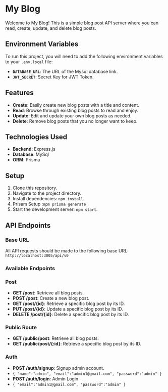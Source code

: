 # My Blog

Welcome to My Blog! This is a simple blog post API server where you can read, create, update, and delete blog posts.

## Environment Variables

To run this project, you will need to add the following environment variables to your `.env.local` file:

- **`DATABASE_URL`**: The URL of the Mysql database link.
- **`JWT_SECRET`**: Secret Key for JWT Token.

## Features

- **Create**: Easily create new blog posts with a title and content.
- **Read**: Browse through existing blog posts to read and enjoy.
- **Update**: Edit and update your own blog posts as needed.
- **Delete**: Remove blog posts that you no longer want to keep.

## Technologies Used

- **Backend**: Express.js
- **Database**: MySql
- **ORM**: Prisma


## Setup

1. Clone this repository.
2. Navigate to the project directory.
3. Install dependencies: `npm install`.
4. Prisam Setup :`npm prisma generate`
4. Start the development server: `npm start`.


## API Endpoints

### Base URL

All API requests should be made to the following base URL: `http://localhost:3005/api/v0`


### Available Endpoints

### Post 
- **GET /post**: Retrieve all blog posts.
- **POST /post**: Create a new blog post.
- **GET /post/{id}**: Retrieve a specific blog post by its ID.
- **PUT /post/{id}**: Update a specific blog post by its ID.
- **DELETE /post/{id}**: Delete a specific blog post by its ID.

### Public Route
- **GET /public/post**: Retrieve all blog posts.
- **GET /public/post/{:id}**: Retrieve a specific blog post by its ID.

### Auth
- **POST /auth/signup**: Signup admin account.
- `{
    "name":"admin",
    "email":"admin1@gmail.com",
    "password":"admin"
}`
- **POST /auth/login**: Admin Login
- `{
    "email":"admin1@gmail.com",
    "password":"admin"
}`

